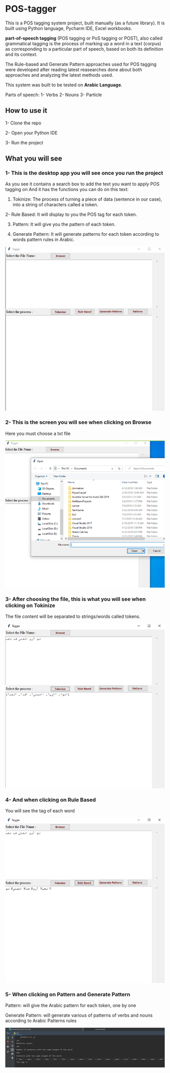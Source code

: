 # POS-tagger

This is a POS tagging system project, built manually (as a future library).
It is built using Python language, Pycharm IDE, Excel workbooks.

**part-of-speech tagging** (POS tagging or PoS tagging or POST), also called grammatical tagging is the process of marking up a word in a text (corpus) as corresponding to a particular part of speech, based on both its definition and its context. 

The Rule-based and Generate Pattern approaches used for POS tagging were developed after reading latest reasearches done about both approaches and analyzing the latest methods used.

This system was built to be tested on **Arabic Language**.

Parts of speech: 
1- Verbs
2- Nouns
3- Particle


## How to use it

1- Clone the repo

2- Open your Python IDE

3- Run the project


## What you will see

### 1- This is the desktop app you will see once you run the project

As you see it contains a search box to add the text you want to apply POS tagging on
And it has the functions you can do on this text:

1. Tokinize: The process of turning a piece of data (sentence in our case), into a string of characters called a token.

2- Rule Based: It will display to you the POS tag for each token.

3. Pattern: It will give you the pattern of each token.

4. Generate Pattern: It will generate patterns for each token according to words pattern rules in Arabic.


![1](1.PNG)


### 2- This is the screen you will see when clicking on Browse

Here you must choose a txt file 

![2](2.PNG)


### 3- After choosing the file, this is what you will see when clicking on Tokinize 

The file content will be separated to strings/words called tokens.

![3](6.PNG)


### 4- And when clicking on Rule Based 

You will see the tag of each word

![4](7.PNG)


### 5- When clicking on Pattern and Generate Pattern 

Pattern: will give the Arabic pattern for each token, one by one

Generate Pattern: will generate various of patterns of verbs and nouns according to Arabic Patterns rules 

![5](8.PNG)




